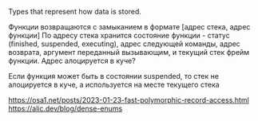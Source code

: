Types that represent how data is stored.

Функции возвращаются с замыканием в формате [адрес стека, адрес функции]
По адресу стека хранится состояние функции - статус (finished, suspended, executing), адрес следующей команды, адрес возврата, аргумент переданный вызывающим, и текущий стек фрейм функции.
Адрес алоцируется в куче?

Если функция может быть в состоянии suspended, то стек не алоцируется в куче, а используется на месте текущего стека

https://osa1.net/posts/2023-01-23-fast-polymorphic-record-access.html
https://alic.dev/blog/dense-enums